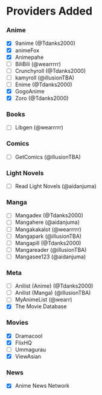 # Providers Added

### Anime

- [x] 9anime (@Tdanks2000)
- [x] animeFox
- [x] Animepahe
- [ ] BiliBili (@wearrrrr)
- [ ] Crunchyroll (@Tdanks2000)
- [ ] kamyroll (@illusionTBA)
- [ ] Enime (@Tdanks2000)
- [x] GogoAnime
- [x] Zoro (@Tdanks2000)

### Books

- [ ] Libgen (@wearrrrr)

### Comics

- [ ] GetComics (@illusionTBA)

### Light Novels

- [ ] Read Light Novels (@aidanjuma)

### Manga

- [ ] Mangadex (@Tdanks2000)
- [ ] Mangahere (@aidanjuma)
- [ ] Mangakakalot (@wearrrrr)
- [ ] Mangapark  (@illusionTBA)
- [ ] Mangapill (@Tdanks2000)
- [ ] Mangareader (@illusionTBA)
- [ ] Mangasee123  (@aidanjuma)

### Meta

- [ ] Anilist (Anime) (@Tdanks2000)
- [ ] Anilist (Manga) (@illusionTBA)
- [ ] MyAnimeList (@wearr)
- [x] The Movie Database

### Movies

- [x] Dramacool
- [x] FlixHQ
- [ ] Ummagurau
- [x] ViewAsian

### News

- [x] Anime News Network
